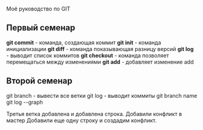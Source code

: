  Моё руководство по GIT
 ## Первый семенар
 **git commit** - команда, создающая коммит
 **git init** - команда инициализации
 **git diff** - команда показывающая разницу версий
 **git log** - выводит список коммитов
 **git checkout** - команда позволяет перемещаться между изменениями
 **git add** - добавляет изменение
 add
 ## Второй семенар
 git branch - вывести все ветки
 git log - выводит коммиты
 git branch name
 git log --graph 

Третья ветка добавлена и добавлена строка.
Добавили конфликт в мастер
Добавили еще одну строку и создадим конфликт.
